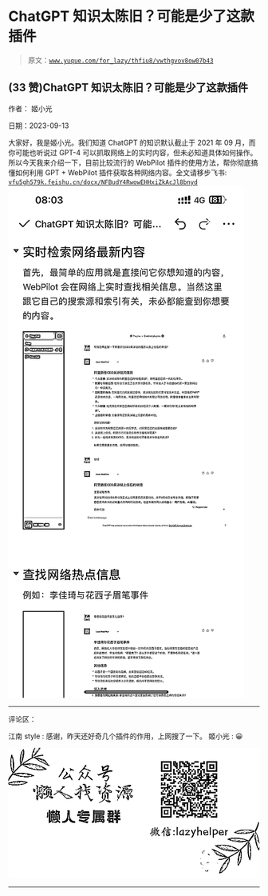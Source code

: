 # ChatGPT 知识太陈旧？可能是少了这款插件

> 原文：[`www.yuque.com/for_lazy/thfiu8/vwthgvov8ow07b43`](https://www.yuque.com/for_lazy/thfiu8/vwthgvov8ow07b43)

## (33 赞)ChatGPT 知识太陈旧？可能是少了这款插件

作者： 姬小光

日期：2023-09-13

大家好，我是姬小光。我们知道 ChatGPT 的知识默认截止于 2021 年 09 月，而你可能也听说过 GPT-4 可以抓取网络上的实时内容，但未必知道具体如何操作。所以今天我来介绍一下，目前比较流行的 WebPilot 插件的使用方法，帮你彻底搞懂如何利用 GPT + WebPilot 插件获取各种网络内容。全文请移步飞书: [`vfu5gh579k.feishu.cn/docx/NFBudY4RwowEHHxiZkAcJl8bnyd`](https://vfu5gh579k.feishu.cn/docx/NFBudY4RwowEHHxiZkAcJl8bnyd)![](img/5e147b25571eb0679e38de4986903e27.png)

* * *

评论区：

江南 style : 感谢，昨天还好奇几个插件的作用，上网搜了一下。
姬小光 : 😀

![](img/1c37d505930596d12a88ab23e11aa07a.png)

* * *